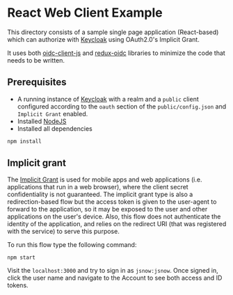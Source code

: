 # React Web Client Example

This directory consists of a sample single page application (React-based)
which can authorize with [Keycloak](http://www.keycloak.org/) using OAuth2.0's Implicit Grant.

It uses both [oidc-client-js](https://github.com/IdentityModel/oidc-client-js) 
and [redux-oidc](https://github.com/maxmantz/redux-oidc) libraries to minimize the code that needs to be written.

## Prerequisites

- A running instance of [Keycloak](http://www.keycloak.org/) with a realm and a `public` client configured
  according to the `oauth` section of the `public/config.json` and `Implicit Grant` enabled.
- Installed [NodeJS](https://nodejs.org/en/)
- Installed all dependencies

```bash
npm install
```

## Implicit grant

The [Implicit Grant](https://tools.ietf.org/html/rfc6749#section-1.3.2) is used for mobile apps 
and web applications (i.e. applications that run in a web browser), where the client secret confidentiality 
is not guaranteed. The implicit grant type is also a redirection-based flow but the access token 
is given to the user-agent to forward to the application, so it may be exposed to the user 
and other applications on the user's device. Also, this flow does not authenticate the identity of the application, 
and relies on the redirect URI (that was registered with the service) to serve this purpose.

To run this flow type the following command:

```
npm start
```

Visit the `localhost:3000` and try to sign in as `jsnow:jsnow`.
Once signed in, click the user name and navigate to the Account to see both access and ID tokens.
